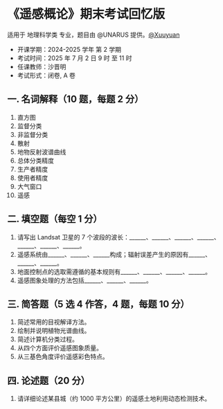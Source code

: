 # 《遥感概论》期末考试回忆版

适用于 地理科学类 专业，题目由 @UNARUS 提供。[@Xuuyuan](https://github.com/Xuuyuan)

- 开课学期：2024-2025 学年 第 2 学期
- 考试时间：2025 年 7 月 2 日 9 时 至 11 时
- 任课教师：沙晋明
- 考试形式：闭卷, A 卷

## 一. 名词解释（10 题，每题 2 分）

1. 直方图
2. 监督分类
3. 非监督分类
4. 散射
5. 地物反射波谱曲线
6. 总体分类精度
7. 生产者精度
8. 使用者精度
9. 大气窗口
10. 遥感

## 二. 填空题（每空 1 分）

1. 请写出 Landsat 卫星的 7 个波段的波长：\_\_\_\_\_\_、\_\_\_\_\_\_、\_\_\_\_\_\_、\_\_\_\_\_\_、\_\_\_\_\_\_、\_\_\_\_\_\_、\_\_\_\_\_\_。
2. 遥感系统由\_\_\_\_\_\_、\_\_\_\_\_\_、\_\_\_\_\_\_构成；辐射误差产生的原因有\_\_\_\_\_\_、\_\_\_\_\_\_、\_\_\_\_\_\_。
3. 地面控制点的选取需遵循的基本规则有\_\_\_\_\_\_、\_\_\_\_\_\_、\_\_\_\_\_\_、\_\_\_\_\_\_。
4. 遥感图象处理的方法包括\_\_\_\_\_\_、\_\_\_\_\_\_、\_\_\_\_\_\_。

## 三. 简答题（5 选 4 作答，4 题，每题 10 分）

1. 简述常用的目视解译方法。
2. 绘制并说明植物光谱曲线。
3. 简述计算机分类过程。
4. 从四个方面评价遥感图象质量。
5. 从三基色角度评价遥感彩色特点。

## 四. 论述题（20 分）

1. 请详细论述某县城（约 1000 平方公里）的遥感土地利用动态检测技术。
